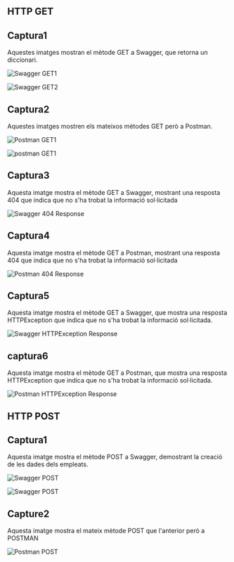 ## HTTP GET

## Captura1
Aquestes imatges mostran el mètode GET a Swagger, que retorna un diccionari.

![Swagger GET1](capturesfastapi/swaggerGET1.png)

![Swagger GET2](capturesfastapi/swaggerGET2.png)

## Captura2
Aquestes imatges mostren els mateixos mètodes GET però a Postman.

![Postman GET1](capturesfastapi/postmanGET1.png)

![postman GET1](capturesfastapi/postmanGET2.png)

## Captura3
Aquesta imatge mostra el mètode GET a Swagger, mostrant una resposta 404 que indica que no s'ha trobat la informació sol·licitada

![Swagger 404 Response](capturesfastapi/swagger404response.png)

## Captura4
Aquesta imatge mostra el mètode GET a Postman, mostrant una resposta 404 que indica que no s'ha trobat la informació sol·licitada

![Postman 404 Response](capturesfastapi/postman404response.png)

## Captura5

Aquesta imatge mostra el mètode GET a Swagger, que mostra una resposta HTTPException que indica que no s'ha trobat la informació sol·licitada.

![Swagger HTTPException Response](capturesfastapi/swaggerHTTPException.png)

## captura6

Aquesta imatge mostra el mètode GET a Postman, que mostra una resposta HTTPException que indica que no s'ha trobat la informació sol·licitada.

![Postman HTTPException Response](capturesfastapi/postmanHTTPException.png)



## HTTP POST

## Captura1

Aquesta imatge mostra el mètode POST a Swagger, demostrant la creació de les dades dels empleats.

![Swagger POST](capturesfastapi/swaggerPOST.png)

![Swagger POST](capturesfastapi/swaggerPOST2.png)
## Capture2

Aquesta imatge mostra el mateix mètode POST que l'anterior però a POSTMAN

![Postman POST](capturesfastapi/postmanPOST.png)

